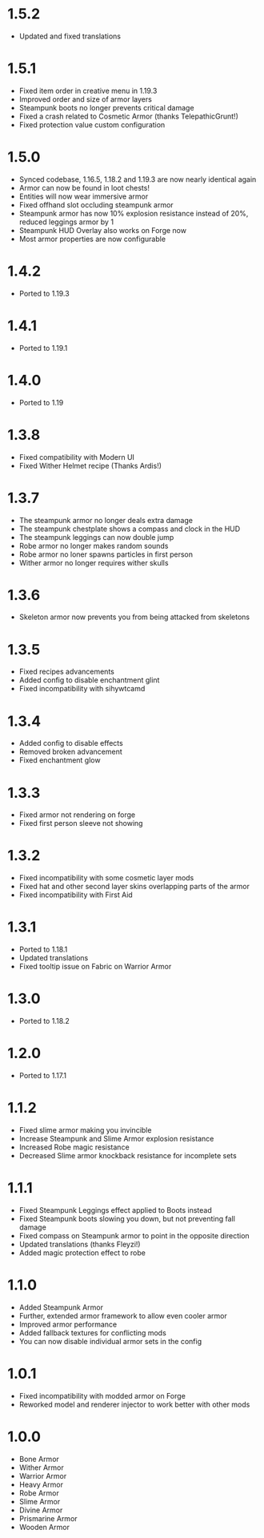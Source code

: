# 1.5.2

* Updated and fixed translations

# 1.5.1

* Fixed item order in creative menu in 1.19.3
* Improved order and size of armor layers
* Steampunk boots no longer prevents critical damage
* Fixed a crash related to Cosmetic Armor (thanks TelepathicGrunt!)
* Fixed protection value custom configuration

# 1.5.0

* Synced codebase, 1.16.5, 1.18.2 and 1.19.3 are now nearly identical again
* Armor can now be found in loot chests!
* Entities will now wear immersive armor
* Fixed offhand slot occluding steampunk armor
* Steampunk armor has now 10% explosion resistance instead of 20%, reduced leggings armor by 1
* Steampunk HUD Overlay also works on Forge now
* Most armor properties are now configurable

# 1.4.2

* Ported to 1.19.3

# 1.4.1

* Ported to 1.19.1

# 1.4.0

* Ported to 1.19

# 1.3.8

* Fixed compatibility with Modern UI
* Fixed Wither Helmet recipe (Thanks Ardis!)

# 1.3.7

* The steampunk armor no longer deals extra damage
* The steampunk chestplate shows a compass and clock in the HUD
* The steampunk leggings can now double jump
* Robe armor no longer makes random sounds
* Robe armor no loner spawns particles in first person
* Wither armor no longer requires wither skulls

# 1.3.6

* Skeleton armor now prevents you from being attacked from skeletons

# 1.3.5

* Fixed recipes advancements
* Added config to disable enchantment glint
* Fixed incompatibility with sihywtcamd

# 1.3.4

* Added config to disable effects
* Removed broken advancement
* Fixed enchantment glow

# 1.3.3

* Fixed armor not rendering on forge
* Fixed first person sleeve not showing

# 1.3.2

* Fixed incompatibility with some cosmetic layer mods
* Fixed hat and other second layer skins overlapping parts of the armor
* Fixed incompatibility with First Aid

# 1.3.1

* Ported to 1.18.1
* Updated translations
* Fixed tooltip issue on Fabric on Warrior Armor

# 1.3.0

* Ported to 1.18.2

# 1.2.0

* Ported to 1.17.1

# 1.1.2

* Fixed slime armor making you invincible
* Increase Steampunk and Slime Armor explosion resistance
* Increased Robe magic resistance
* Decreased Slime armor knockback resistance for incomplete sets

# 1.1.1

* Fixed Steampunk Leggings effect applied to Boots instead
* Fixed Steampunk boots slowing you down, but not preventing fall damage
* Fixed compass on Steampunk armor to point in the opposite direction
* Updated translations (thanks Fleyzi!)
* Added magic protection effect to robe

# 1.1.0

* Added Steampunk Armor
* Further, extended armor framework to allow even cooler armor
* Improved armor performance
* Added fallback textures for conflicting mods
* You can now disable individual armor sets in the config

# 1.0.1

* Fixed incompatibility with modded armor on Forge
* Reworked model and renderer injector to work better with other mods

# 1.0.0

* Bone Armor
* Wither Armor
* Warrior Armor
* Heavy Armor
* Robe Armor
* Slime Armor
* Divine Armor
* Prismarine Armor
* Wooden Armor
